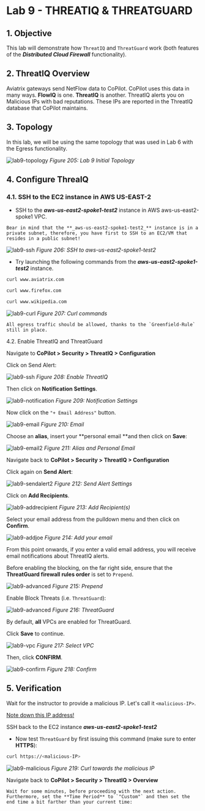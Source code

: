 # Lab 9 - THREATIQ & THREATGUARD

## 1. Objective

This lab will demonstrate how `ThreatIQ` and `ThreatGuard` work (both features of the **_Distributed Cloud Firewall_** functionality).
 
## 2. ThreatIQ Overview

Aviatrix gateways send NetFlow data to CoPilot. CoPilot uses this data in many ways. **FlowIQ** is one. **ThreatIQ** is another. ThreatIQ alerts you on Malicious IPs with bad reputations. These IPs are reported in the ThreatIQ database that CoPilot maintains.

## 3. Topology

In this lab, we will be using the same topology that was used in Lab 6 with the Egress functionality.

![lab9-topology](images/lab9-topology.png)
_Figure 205: Lab 9 Initial Topology_

## 4. Configure ThreaIQ

### 4.1. SSH to the EC2 instance in AWS US-EAST-2

- SSH to the **_aws-us-east2-spoke1-test2_** instance in AWS aws-us-east2-spoke1 VPC.

```{warning}
Bear in mind that the **_aws-us-east2-spoke1-test2_** instance is in a private subnet, therefore, you have first to SSH to an EC2/VM that resides in a public subnet!
```

![lab9-ssh](images/lab9-ssh.png)
_Figure 206: SSH to aws-us-east2-spoke1-test2_

- Try launching the following commands from the **_aws-us-east2-spoke1-test2_** instance. 

```bash
curl www.aviatrix.com
```
```bash
curl www.firefox.com
```
```bash
curl www.wikipedia.com
```

![lab9-curl](images/lab9-curl.png)
_Figure 207: Curl commands_

```{note}
All egress traffic should be allowed, thanks to the `Greenfield-Rule` still in place.
```

4.2. Enable ThreatIQ and ThreatGuard

Navigate to **CoPilot > Security > ThreatIQ > Configuration**

Click on Send Alert:

![lab9-ssh](images/lab9-sendalert.png)
_Figure 208: Enable ThreatIQ_

Then click on **Notification Settings**.

![lab9-notification](images/lab9-notification.png)
_Figure 209: Notification Settings_

Now click on the `"+ Email Address"` button.

![lab9-email](images/lab9-email.png)
_Figure 210: Email_

Choose an **alias**, insert your **personal email **and then click on **Save**:

![lab9-email2](images/lab9-email2.png)
_Figure 211: Alias and Personal Email_

Navigate back to **CoPilot > Security > ThreatIQ > Configuration**

Click again on **Send Alert**:

![lab9-sendalert2](images/lab9-sendalert2.png)
_Figure 212: Send Alert Settings_

Click on **Add Recipients**.

![lab9-addrecipient](images/lab9-addrecipient.png)
_Figure 213: Add Recipient(s)_

Select your email address from the pulldown menu and then click on **Confirm**.

![lab9-addjoe](images/lab9-addjoe.png)
_Figure 214: Add your email_

From this point onwards, if you enter a valid email address, you will receive email notifications about ThreatIQ alerts.

Before enabling the blocking, on the far right side, ensure that the **ThreatGuard firewall rules order** is set to `Prepend`.

![lab9-advanced](images/lab9-advanced.png)
_Figure 215: Prepend_

Enable Block Threats (i.e. `ThreatGuard`):

![lab9-advanced](images/lab9-threatguard.png)
_Figure 216: ThreatGuard_

By default, **all** VPCs are enabled for ThreatGuard. 

Click **Save** to continue.

![lab9-vpc](images/lab9-vpc.png)
_Figure 217: Select VPC_

Then, click **CONFIRM**.

![lab9-confirm](images/lab9-confirm.png)
_Figure 218: Confirm_

## 5. Verification

Wait for the instructor to provide a malicious IP. Let's call it `<malicious-IP>`. 

<ins>Note down this IP address!</ins>

SSH back to the EC2 instance **_aws-us-east2-spoke1-test2_**

- Now test `ThreatGuard` by first issuing this command (make sure to enter **HTTPS**):

```bash
curl https://<malicious-IP>
```

![lab9-malicious](images/lab9-malicious.png)
_Figure 219: Curl towards the malicious IP_

Navigate back to **CoPilot > Security > ThreatIQ > Overview**

```{note}
Wait for some minutes, before proceeding with the next action. Furthermore, set the **Time Period** to `"Custom"` and then set the end time a bit farther than your current time:
```




